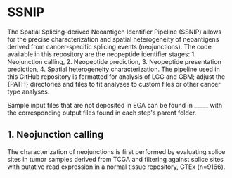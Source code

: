 # SSNIP
The Spatial Splicing-derived Neoantigen Identifier Pipeline (SSNIP) allows for the precise characterization and spatial heterogeneity of neoantigens derived from cancer-specific splicing events (neojunctions). The code available in this repository are the neopeptide identifier stages: 1. Neojunction calling, 2. Neopeptide prediction, 3. Neopeptide presentation prediction, 4. Spatial heterogeneity characterization. The pipeline used in this GitHub repository is formatted for analysis of LGG and GBM; adjust the {PATH} directories and files to fit analyses to custom files or other cancer type analyses.

Sample input files that are not deposited in EGA can be found in _____ with the corresponding output files found in each step's parent folder.

## 1. Neojunction calling
The characterization of neojunctions is first performed by evaluating splice sites in tumor samples derived from TCGA and filtering against splice sites with putative read expression in a normal tissue repository, GTEx (n=9166). 

